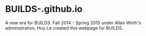 BUILDS-.github.io
=================

A new era for BUILDS. Fall 2014 - Spring 2015 under Allan Wirth's administration, Huy Le created this webpage for BUILDS.
